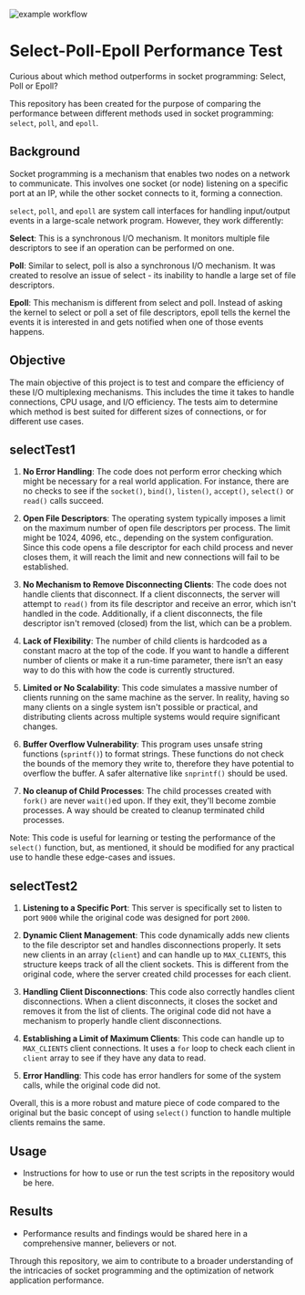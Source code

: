 ![example workflow](https://github.com/jakub-michalik/select-poll-epoll-performance-test/actions/workflows/cmake-multi-platform.yml/badge.svg)

# Select-Poll-Epoll Performance Test 

Curious about which method outperforms in socket programming: Select, Poll or Epoll?

This repository has been created for the purpose of comparing the performance between different methods used in socket programming: `select`, `poll`, and `epoll`.

## Background

Socket programming is a mechanism that enables two nodes on a network to communicate. This involves one socket (or node) listening on a specific port at an IP, while the other socket connects to it, forming a connection.

`select`, `poll`, and `epoll` are system call interfaces for handling input/output events in a large-scale network program. However, they work differently:

**Select**: This is a synchronous I/O mechanism. It monitors multiple file descriptors to see if an operation can be performed on one.

**Poll**: Similar to select, poll is also a synchronous I/O mechanism. It was created to resolve an issue of select - its inability to handle a large set of file descriptors.

**Epoll**: This mechanism is different from select and poll. Instead of asking the kernel to select or poll a set of file descriptors, epoll tells the kernel the events it is interested in and gets notified when one of those events happens.

## Objective

The main objective of this project is to test and compare the efficiency of these I/O multiplexing mechanisms. This includes the time it takes to handle connections, CPU usage, and I/O efficiency. The tests aim to determine which method is best suited for different sizes of connections, or for different use cases.

## selectTest1

1. **No Error Handling**: The code does not perform error checking which might be necessary for a real world application. For instance, there are no checks to see if the `socket()`, `bind()`, `listen()`, `accept()`, `select()` or `read()` calls succeed.

2. **Open File Descriptors**: The operating system typically imposes a limit on the maximum number of open file descriptors per process. The limit might be 1024, 4096, etc., depending on the system configuration. Since this code opens a file descriptor for each child process and never closes them, it will reach the limit and new connections will fail to be established.

3. **No Mechanism to Remove Disconnecting Clients**: The code does not handle clients that disconnect. If a client disconnects, the server will attempt to `read()` from its file descriptor and receive an error, which isn't handled in the code. Additionally, if a client disconnects, the file descriptor isn't removed (closed) from the list, which can be a problem.

4. **Lack of Flexibility**: The number of child clients is hardcoded as a constant macro at the top of the code. If you want to handle a different number of clients or make it a run-time parameter, there isn’t an easy way to do this with how the code is currently structured.

5. **Limited or No Scalability**: This code simulates a massive number of clients running on the same machine as the server. In reality, having so many clients on a single system isn't possible or practical, and distributing clients across multiple systems would require significant changes. 

6. **Buffer Overflow Vulnerability**: This program uses unsafe string functions (`sprintf()`) to format strings. These functions do not check the bounds of the memory they write to, therefore they have potential to overflow the buffer. A safer alternative like `snprintf()` should be used.

7. **No cleanup of Child Processes**: The child processes created with `fork()` are never `wait()`ed upon. If they exit, they'll become zombie processes. A way should be created to cleanup terminated child processes. 

Note: This code is useful for learning or testing the performance of the `select()` function, but, as mentioned, it should be modified for any practical use to handle these edge-cases and issues.

## selectTest2

1. **Listening to a Specific Port**: This server is specifically set to listen to port `9000` while the original code was designed for port `2000`.

2. **Dynamic Client Management**: This code dynamically adds new clients to the file descriptor set and handles disconnections properly. It sets new clients in an array (`client`) and can handle up to `MAX_CLIENTS`, this structure keeps track of all the client sockets. This is different from the original code, where the server created child processes for each client.

3. **Handling Client Disconnections**: This code also correctly handles client disconnections. When a client disconnects, it closes the socket and removes it from the list of clients. The original code did not have a mechanism to properly handle client disconnections.

4. **Establishing a Limit of Maximum Clients**: This code can handle up to `MAX_CLIENTS` client connections. It uses a `for` loop to check each client in `client` array to see if they have any data to read.

5. **Error Handling**: This code has error handlers for some of the system calls, while the original code did not.

Overall, this is a more robust and mature piece of code compared to the original but the basic concept of using `select()` function to handle multiple clients remains the same.

## Usage

* Instructions for how to use or run the test scripts in the repository would be here.

## Results

* Performance results and findings would be shared here in a comprehensive manner, believers or not.

Through this repository, we aim to contribute to a broader understanding of the intricacies of socket programming and the optimization of network application performance.
